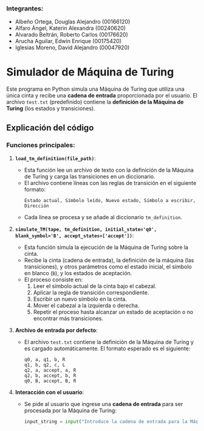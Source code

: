 ### Integrantes:
- Albeño Ortega, Douglas Alejandro (00166120)
- Alfaro Ángel, Katerin Alexandra (00240620)
- Alvarado Beltrán, Roberto Carlos (00176620)
- Arucha Aguilar, Edwin Enrique (00175420)
- Iglesias Moreno, David Alejandro (00047920)

# Simulador de Máquina de Turing

Este programa en Python simula una Máquina de Turing que utiliza una única cinta y recibe una **cadena de entrada** proporcionada por el usuario. El archivo `test.txt` (predefinido) contiene la **definición de la Máquina de Turing** (los estados y transiciones).

## Explicación del código

### Funciones principales:

1. **`load_tm_definition(file_path)`**:
   - Esta función lee un archivo de texto con la definición de la Máquina de Turing y carga las transiciones en un diccionario.
   - El archivo contiene líneas con las reglas de transición en el siguiente formato:  
     ```
     Estado actual, Símbolo leído, Nuevo estado, Símbolo a escribir, Dirección
     ```
   - Cada línea se procesa y se añade al diccionario `tm_definition`.

2. **`simulate_TM(tape, tm_definition, initial_state='q0', blank_symbol='B', accept_states=['accept'])`**:
   - Esta función simula la ejecución de la Máquina de Turing sobre la cinta.
   - Recibe la cinta (cadena de entrada), la definición de la máquina (las transiciones), y otros parámetros como el estado inicial, el símbolo en blanco (`B`), y los estados de aceptación.
   - El proceso consiste en:
     1. Leer el símbolo actual de la cinta bajo el cabezal.
     2. Aplicar la regla de transición correspondiente.
     3. Escribir un nuevo símbolo en la cinta.
     4. Mover el cabezal a la izquierda o derecha.
     5. Repetir el proceso hasta alcanzar un estado de aceptación o no encontrar más transiciones.

3. **Archivo de entrada por defecto**:
   - El archivo `test.txt` contiene la definición de la Máquina de Turing y es cargado automáticamente. El formato esperado es el siguiente:
     ```
     q0, a, q1, b, R
     q1, b, q2, c, L
     q2, a, accept, a, R
     q2, b, accept, b, R
     q0, B, accept, B, R
     ```

4. **Interacción con el usuario**:
   - Se pide al usuario que ingrese una **cadena de entrada** para ser procesada por la Máquina de Turing:
     ```python
     input_string = input("Introduce la cadena de entrada para la Máquina de Turing: ")
     ```
